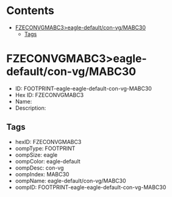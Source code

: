 



Contents
========

* [FZECONVGMABC3>eagle-default/con-vg/MABC30](#fzeconvgmabc3eagle-defaultcon-vgmabc30)
	* [Tags](#tags)

# FZECONVGMABC3>eagle-default/con-vg/MABC30

- ID: FOOTPRINT-eagle-eagle-default-con-vg-MABC30
- Hex ID: FZECONVGMABC3
- Name: 
- Description: 

## Tags

- hexID: FZECONVGMABC3
- oompType: FOOTPRINT
- oompSize: eagle
- oompColor: eagle-default
- oompDesc: con-vg
- oompIndex: MABC30
- oompName: eagle-default/con-vg/MABC30
- oompID: FOOTPRINT-eagle-eagle-default-con-vg-MABC30

